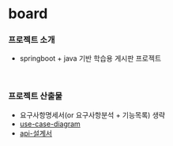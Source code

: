 # board

### 프로젝트 소개

- springboot + java 기반 학습용 게시판 프로젝트

</br>

### 프로젝트 산출물

- 요구사항명세서(or 요구사항분석 + 기능목록) 생략
- [use-case-diagram](https://drive.google.com/file/d/1qH6yzWl5s5mnK3_ghXu7wCZp1wEuffbd/view?usp=drive_link)
- [api-설계서](https://docs.google.com/spreadsheets/d/1abMbrKLslREaBszD6t692KtBHiBchUkrn8HrF5G_7wA/edit?usp=drive_link)
